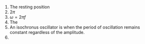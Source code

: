 1. The resting position 
2. $2\pi$
3. $\omega=2\pi f$
4. The 
5. An isochronus oscillator is when the period of oscillation remains constant regardless of the amplitude. 
6. 
   